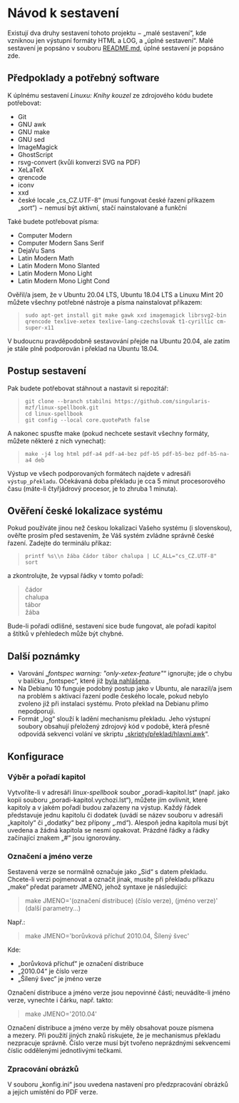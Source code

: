 <!--

Linux Kniha kouzel, Návod k sestavení
Copyright (c) 2019, 2020 Singularis <singularis@volny.cz>

Toto dílo je dílem svobodné kultury; můžete ho šířit a modifikovat pod
podmínkami licence Creative Commons Attribution-ShareAlike 4.0 International
vydané neziskovou organizací Creative Commons. Text licence je přiložený
k tomuto projektu nebo ho můžete najít na webové adrese:

https://creativecommons.org/licenses/by-sa/4.0/

-->
# Návod k sestavení

Existují dva druhy sestavení tohoto projektu − „malé sestavení“, kde vzniknou
jen výstupní formáty HTML a LOG, a „úplné sestavení“. Malé sestavení je
popsáno v souboru [README.md](README.md), úplné sestavení je popsáno zde.

## Předpoklady a potřebný software

K úplnému sestavení *Linuxu: Knihy kouzel* ze zdrojového kódu budete potřebovat:

* Git
* GNU awk
* GNU make
* GNU sed
* ImageMagick
* GhostScript
* rsvg-convert (kvůli konverzi SVG na PDF)
* XeLaTeX
* qrencode
* iconv
* xxd
* české locale „cs\_CZ.UTF-8“ (musí fungovat české řazení příkazem „sort“) − nemusí být aktivní, stačí nainstalované a funkční

Také budete potřebovat písma:

* Computer Modern
* Computer Modern Sans Serif
* DejaVu Sans
* Latin Modern Math
* Latin Modern Mono Slanted
* Latin Modern Mono Light
* Latin Modern Mono Light Cond

Ověřil/a jsem, že v Ubuntu 20.04 LTS, Ubuntu 18.04 LTS a Linuxu Mint 20 můžete všechny potřebné nástroje a písma nainstalovat příkazem:

> ``sudo apt-get install git make gawk xxd imagemagick librsvg2-bin qrencode texlive-xetex texlive-lang-czechslovak t1-cyrillic cm-super-x11``

V budoucnu pravděpodobně sestavování přejde na Ubuntu 20.04, ale zatím je stále plně podporován i překlad na Ubuntu 18.04.

## Postup sestavení

Pak budete potřebovat stáhnout a nastavit si repozitář:

> ``git clone --branch stabilni https://github.com/singularis-mzf/linux-spellbook.git``<br>
> ``cd linux-spellbook``<br>
> ``git config --local core.quotePath false``

A nakonec spusťte make (pokud nechcete sestavit všechny formáty, můžete některé z nich vynechat):

> ``make -j4 log html pdf-a4 pdf-a4-bez pdf-b5 pdf-b5-bez pdf-b5-na-a4 deb``

Výstup ve všech podporovaných formátech najdete v adresáři ``výstup_překladu``. Očekávaná doba překladu je cca 5 minut procesorového času (máte-li čtyřjádrový procesor, je to zhruba 1 minuta).

## Ověření české lokalizace systému

Pokud používáte jinou než českou lokalizaci Vašeho systému (i slovenskou),
ověřte prosím před sestavením, že Váš systém zvládne správně české řazení.
Zadejte do terminálu příkaz:

> `printf %s\\n žába čádor tábor chalupa | LC_ALL="cs_CZ.UTF-8" sort`

a zkontrolujte, že vypsal řádky v tomto pořadí:

> čádor<br>chalupa<br>tábor<br>žába

Bude-li pořadí odlišné, sestavení sice bude fungovat, ale pořadí kapitol a štítků v přehledech může být chybné.

## Další poznámky

* Varování „*fontspec warning: "only-xetex-feature"*“ ignorujte; jde o chybu v balíčku „fontspec“, které již [byla nahlášena](https://github.com/wspr/fontspec/issues/382).
* Na Debianu 10 funguje podobný postup jako v Ubuntu, ale narazil/a jsem na problém s aktivací řazení podle českého locale, pokud nebylo zvoleno již při instalaci systému. Proto překlad na Debianu přímo nepodporuji.
* Formát „log“ slouží k ladění mechanismu překladu. Jeho výstupní soubory obsahují přeložený zdrojový kód v podobě, která přesně odpovídá sekvenci volání ve skriptu „[skripty/překlad/hlavní.awk](skripty/překlad/hlavní.awk)“.

## Konfigurace

### Výběr a pořadí kapitol

Vytvoříte-li v adresáři *linux-spellbook* soubor „poradi-kapitol.lst“
(např. jako kopii souboru „poradi-kapitol.vychozi.lst“), můžete jím ovlivnit,
které kapitoly a v jakém pořadí budou zařazeny na výstup. Každý řádek
představuje jednu kapitolu či dodatek (uvádí se název souboru v adresáři
„kapitoly“ či „dodatky“ bez přípony „.md“). Alespoň jedna kapitola musí
být uvedena a žádná kapitola se nesmí opakovat. Prázdné řádky a řádky
začínající znakem „#“ jsou ignorovány.

### Označení a jméno verze

Sestavená verze se normálně označuje jako „Sid“ s datem překladu.
Chcete-li verzi pojmenovat a označit jinak, musíte při překladu příkazu
„make“ předat parametr JMENO, jehož syntaxe je následující:

> make JMENO='(označení distribuce) (číslo verze), (jméno verze)' (další parametry...)

Např.:

> make JMENO='borůvková příchuť 2010.04, Šílený švec'

Kde:

* „borůvková příchuť“ je označení distribuce
* „2010.04“ je číslo verze
* „Šílený švec“ je jméno verze

Označení distribuce a jméno verze jsou nepovinné části; neuvádíte-li jméno verze, vynechte i čárku, např. takto:

> make JMENO='2010.04'

Označení distribuce a jméno verze by měly obsahovat pouze písmena a mezery. Při použití jiných znaků riskujete,
že je mechanismus překladu nezpracuje správně. Číslo verze musí být tvořeno neprázdnými sekvencemi číslic
oddělenými jednotlivými tečkami.

### Zpracování obrázků

V souboru „konfig.ini“ jsou uvedena nastavení pro předzpracování obrázků a jejich umístění do PDF verze.
